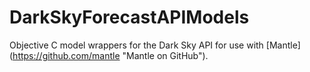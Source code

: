 # DarkSkyForecastAPIModels
Objective C model wrappers for the Dark Sky API for use with [Mantle] (https://github.com/mantle "Mantle on GitHub").
